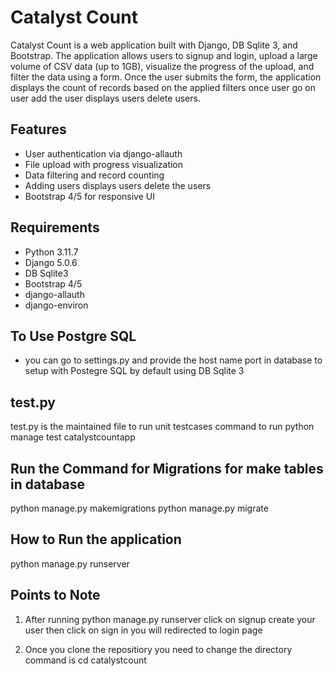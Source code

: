 # Catalyst Count

Catalyst Count is a web application built with Django, DB Sqlite 3, and Bootstrap. The application allows users to signup and login, upload a large volume of CSV data (up to 1GB), visualize the progress of the upload, and filter the data using a form. Once the user submits the form, the application displays the count of records based on the applied filters once user go on user add the user displays
users delete users.

## Features

- User authentication via django-allauth 
- File upload with progress visualization
- Data filtering and record counting
- Adding users displays users delete the users
- Bootstrap 4/5 for responsive UI

## Requirements

- Python 3.11.7
- Django 5.0.6
- DB Sqlite3
- Bootstrap 4/5
- django-allauth
- django-environ

## To Use Postgre SQL

- you can go to settings.py and provide the host name port in database to setup with Postegre SQL by default using DB Sqlite 3

## test.py

test.py is the maintained file to run unit testcases command to run python manage test catalystcountapp

## Run the Command for Migrations for make tables in database

python manage.py makemigrations
python manage.py migrate

## How to Run the application

python manage.py runserver

## Points to Note

1. After running python manage.py runserver click on signup create your user then click on sign in you will redirected to login page  

2. Once you clone the repositiory you need to change the directory command is cd catalystcount


